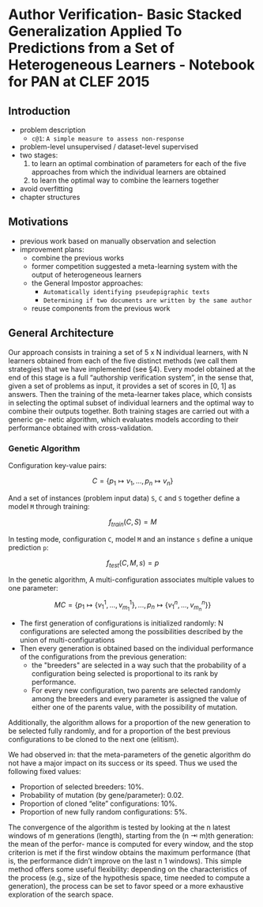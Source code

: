 # Author Verification- Basic Stacked Generalization Applied To Predictions from a Set of Heterogeneous Learners - Notebook for PAN at CLEF 2015

## Introduction

- problem description
  - `c@1`: `A simple measure to assess non-response`
- problem-level unsupervised / dataset-level supervised
- two stages:
   1. to learn an optimal combination of parameters for each of the five approaches from which the individual learners are obtained
   2. to learn the optimal way to combine the learners together
- avoid overfitting
- chapter structures

## Motivations

- previous work based on manually observation and selection
- improvement plans:
  - combine the previous works
  - former competition suggested a meta-learning system with the output of heterogeneous learners
  - the General Impostor approaches:
    - `Automatically identifying pseudepigraphic texts`
    - `Determining if two documents are written by the same author`
  - reuse components from the previous work

## General Architecture

Our approach consists in training a set of 5 x N individual learners, with N learners obtained from each of the five distinct methods (we call them strategies) that we have implemented (see §4). Every model obtained at the end of this stage is a full “authorship verification system”, in the sense that, given a set of problems as input, it provides a set of scores in [0, 1] as answers. Then the training of the meta-learner takes place, which consists in selecting the optimal subset of individual learners and the optimal way to combine their outputs together. Both training stages are carried out with a generic ge- netic algorithm, which evaluates models according to their performance obtained with cross-validation.

### Genetic Algorithm

Configuration key-value pairs:

$$
C = \{ p_1 \mapsto v_1, ..., p_n \mapsto v_n \}
$$

And a set of instances (problem input data) `S`, `C` and `S` together define a model `M` through training:

$$
f_{train}(C, S) = M
$$

In testing mode, configuration `C`, model `M` and an instance `s` define a unique prediction `p`:

$$
f_{test}(C, M, s) = p
$$

In the genetic algorithm, A multi-configuration associates multiple values to one parameter:

$$
MC = \{p_1 \mapsto \{v_1^1, ..., v_{m_1}^1\}, ..., p_n \mapsto \{v_1^n, ..., v_{m_n}^n\}\}
$$

- The first generation of configurations is initialized randomly: N configurations are selected among the possibilities described by the union of multi-configurations
- Then every generation is obtained based on the individual performance of the configurations from the previous generation:
  - the "breeders" are selected in a way such that the probability of a configuration being selected is proportional to its rank by performance.
  - For every new configuration, two parents are selected randomly among the breeders and every parameter is assigned the value of either one of the parents value, with the possibility of mutation.

Additionally, the algorithm allows for a proportion of the new generation to be selected fully randomly, and for a proportion of the best previous configurations to be cloned to the next one (elitism).

We had observed in: that the meta-parameters of the genetic algorithm do not have a major impact on its success or its speed. Thus we used the following fixed values:

- Proportion of selected breeders: 10%.
- Probability of mutation (by gene/parameter): 0.02.
- Proportion of cloned “elite” configurations: 10%.
- Proportion of new fully random configurations: 5%.

The convergence of the algorithm is tested by looking at the n latest windows of m generations (length), starting from the (n ⇥ m)th generation: the mean of the perfor- mance is computed for every window, and the stop criterion is met if the first window obtains the maximum performance (that is, the performance didn’t improve on the last n   1 windows). This simple method offers some useful flexibility: depending on the characteristics of the process (e.g., size of the hypothesis space, time needed to compute a generation), the process can be set to favor speed or a more exhaustive exploration of the search space.
